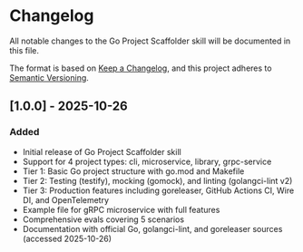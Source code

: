 # Changelog

All notable changes to the Go Project Scaffolder skill will be documented in this file.

The format is based on [Keep a Changelog](https://keepachangelog.com/en/1.0.0/),
and this project adheres to [Semantic Versioning](https://semver.org/spec/v2.0.0.html).

## [1.0.0] - 2025-10-26

### Added
- Initial release of Go Project Scaffolder skill
- Support for 4 project types: cli, microservice, library, grpc-service
- Tier 1: Basic Go project structure with go.mod and Makefile
- Tier 2: Testing (testify), mocking (gomock), and linting (golangci-lint v2)
- Tier 3: Production features including goreleaser, GitHub Actions CI, Wire DI, and OpenTelemetry
- Example file for gRPC microservice with full features
- Comprehensive evals covering 5 scenarios
- Documentation with official Go, golangci-lint, and goreleaser sources (accessed 2025-10-26)
